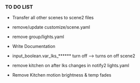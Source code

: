 ### TO DO LIST


- Transfer all other scenes to scene2 files
- remove/update customize/scene.yaml
- remove group/lights.yaml
- Write Documentation

- input_boolean.var_lks_****** turn off --> turns on off scene2

- remove kitchen on after lks changes in notify2 lights.yaml
- Remove Kitchen motion brightness & temp fades
